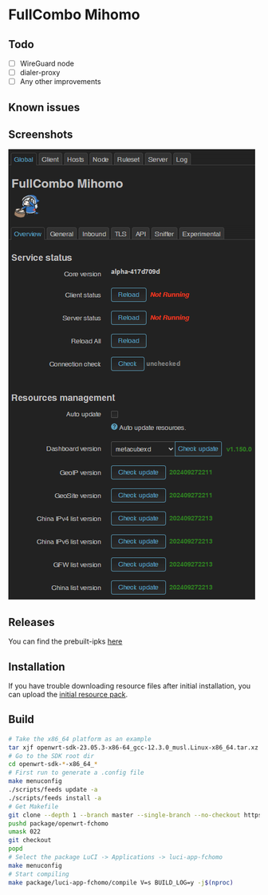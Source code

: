 # FullCombo Mihomo

## Todo

- [ ] WireGuard node
- [ ] dialer-proxy
- [ ] Any other improvements

## Known issues

## Screenshots

![global](assets/img/global.png "global")

## Releases

You can find the prebuilt-ipks [here](https://fantastic-packages.github.io/packages/)

## Installation

If you have trouble downloading resource files after initial installation, you can upload the [initial resource pack][].

## Build

``` bash
# Take the x86_64 platform as an example
tar xjf openwrt-sdk-23.05.3-x86-64_gcc-12.3.0_musl.Linux-x86_64.tar.xz
# Go to the SDK root dir
cd openwrt-sdk-*-x86_64_*
# First run to generate a .config file
make menuconfig
./scripts/feeds update -a
./scripts/feeds install -a
# Get Makefile
git clone --depth 1 --branch master --single-branch --no-checkout https://github.com/muink/openwrt-fchomo.git package/openwrt-fchomo
pushd package/openwrt-fchomo
umask 022
git checkout
popd
# Select the package LuCI -> Applications -> luci-app-fchomo
make menuconfig
# Start compiling
make package/luci-app-fchomo/compile V=s BUILD_LOG=y -j$(nproc)
```

[initial resource pack]: https://github.com/muink/openwrt-fchomo/raw/refs/heads/initialpack/initial.tgz
